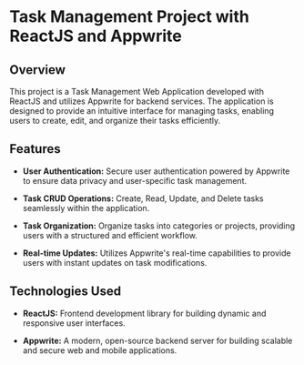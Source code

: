 # Task Management Project with ReactJS and Appwrite

## Overview

This project is a Task Management Web Application developed with ReactJS and utilizes Appwrite for backend services. The application is designed to provide an intuitive interface for managing tasks, enabling users to create, edit, and organize their tasks efficiently.

## Features

- **User Authentication:** Secure user authentication powered by Appwrite to ensure data privacy and user-specific task management.
  
- **Task CRUD Operations:** Create, Read, Update, and Delete tasks seamlessly within the application.
  
- **Task Organization:** Organize tasks into categories or projects, providing users with a structured and efficient workflow.

- **Real-time Updates:** Utilizes Appwrite's real-time capabilities to provide users with instant updates on task modifications.

## Technologies Used

- **ReactJS:** Frontend development library for building dynamic and responsive user interfaces.

- **Appwrite:** A modern, open-source backend server for building scalable and secure web and mobile applications.


